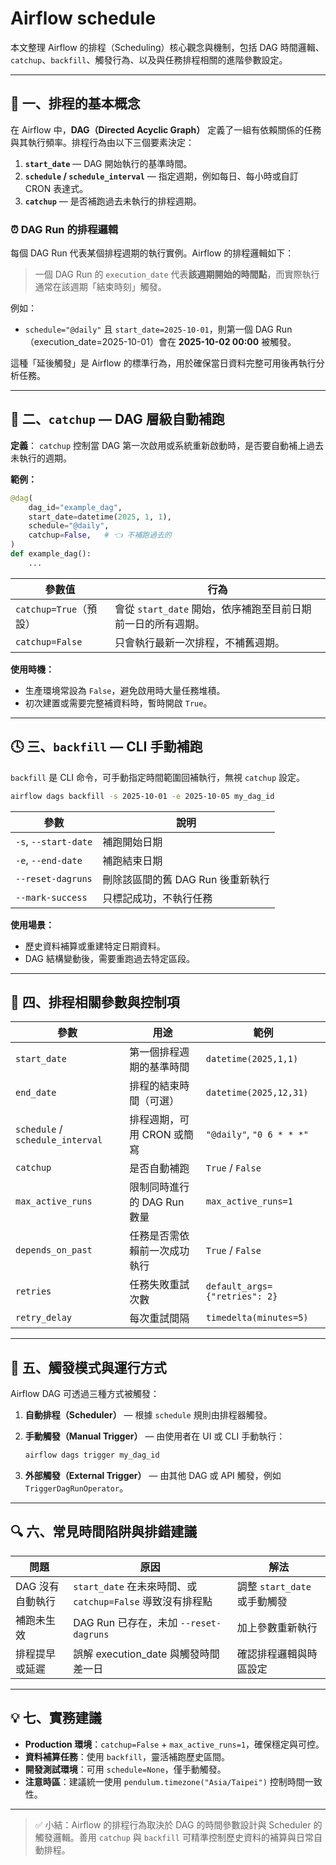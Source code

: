 # Airflow schedule

本文整理 Airflow 的排程（Scheduling）核心觀念與機制，包括 DAG 時間邏輯、`catchup`、`backfill`、觸發行為、以及與任務排程相關的進階參數設定。

---

## 🧭 一、排程的基本概念

在 Airflow 中，**DAG（Directed Acyclic Graph）** 定義了一組有依賴關係的任務與其執行頻率。排程行為由以下三個要素決定：

1. **`start_date`** — DAG 開始執行的基準時間。
2. **`schedule` / `schedule_interval`** — 指定週期，例如每日、每小時或自訂 CRON 表達式。
3. **`catchup`** — 是否補跑過去未執行的排程週期。

### ⏰ DAG Run 的排程邏輯

每個 DAG Run 代表某個排程週期的執行實例。Airflow 的排程邏輯如下：

> 一個 DAG Run 的 `execution_date` 代表**該週期開始的時間點**，而實際執行通常在該週期「結束時刻」觸發。

例如：

* `schedule="@daily"` 且 `start_date=2025-10-01`，則第一個 DAG Run（execution_date=2025-10-01）會在 **2025-10-02 00:00** 被觸發。

這種「延後觸發」是 Airflow 的標準行為，用於確保當日資料完整可用後再執行分析任務。

---

## 🧩 二、`catchup` — DAG 層級自動補跑

**定義**：
`catchup` 控制當 DAG 第一次啟用或系統重新啟動時，是否要自動補上過去未執行的週期。

**範例：**

```python
@dag(
    dag_id="example_dag",
    start_date=datetime(2025, 1, 1),
    schedule="@daily",
    catchup=False,   # 👈 不補跑過去的
)
def example_dag():
    ...
```

| 參數值                | 行為                                    |
| ------------------ | ------------------------------------- |
| `catchup=True`（預設） | 會從 `start_date` 開始，依序補跑至目前日期前一日的所有週期。 |
| `catchup=False`    | 只會執行最新一次排程，不補舊週期。                     |

**使用時機：**

* 生產環境常設為 `False`，避免啟用時大量任務堆積。
* 初次建置或需要完整補資料時，暫時開啟 `True`。

---

## 🕓 三、`backfill` — CLI 手動補跑

`backfill` 是 CLI 命令，可手動指定時間範圍回補執行，無視 `catchup` 設定。

```bash
airflow dags backfill -s 2025-10-01 -e 2025-10-05 my_dag_id
```

| 參數                   | 說明                    |
| -------------------- | --------------------- |
| `-s`, `--start-date` | 補跑開始日期                |
| `-e`, `--end-date`   | 補跑結束日期                |
| `--reset-dagruns`    | 刪除該區間的舊 DAG Run 後重新執行 |
| `--mark-success`     | 只標記成功，不執行任務           |

**使用場景：**

* 歷史資料補算或重建特定日期資料。
* DAG 結構變動後，需要重跑過去特定區段。

---

## 🧮 四、排程相關參數與控制項

| 參數                               | 用途                 | 範例                            |
| -------------------------------- | ------------------ | ----------------------------- |
| `start_date`                     | 第一個排程週期的基準時間       | `datetime(2025,1,1)`          |
| `end_date`                       | 排程的結束時間（可選）        | `datetime(2025,12,31)`        |
| `schedule` / `schedule_interval` | 排程週期，可用 CRON 或簡寫   | `"@daily"`, `"0 6 * * *"`     |
| `catchup`                        | 是否自動補跑             | `True` / `False`              |
| `max_active_runs`                | 限制同時進行的 DAG Run 數量 | `max_active_runs=1`           |
| `depends_on_past`                | 任務是否需依賴前一次成功執行     | `True` / `False`              |
| `retries`                        | 任務失敗重試次數           | `default_args={"retries": 2}` |
| `retry_delay`                    | 每次重試間隔             | `timedelta(minutes=5)`        |

---

## 🧠 五、觸發模式與運行方式

Airflow DAG 可透過三種方式被觸發：

1. **自動排程（Scheduler）** — 根據 `schedule` 規則由排程器觸發。
2. **手動觸發（Manual Trigger）** — 由使用者在 UI 或 CLI 手動執行：

   ```bash
   airflow dags trigger my_dag_id
   ```
3. **外部觸發（External Trigger）** — 由其他 DAG 或 API 觸發，例如 `TriggerDagRunOperator`。

---

## 🔍 六、常見時間陷阱與排錯建議

| 問題         | 原因                                           | 解法                    |
| ---------- | -------------------------------------------- | --------------------- |
| DAG 沒有自動執行 | `start_date` 在未來時間、或 `catchup=False` 導致沒有排程點 | 調整 `start_date` 或手動觸發 |
| 補跑未生效      | DAG Run 已存在，未加 `--reset-dagruns`             | 加上參數重新執行              |
| 排程提早或延遲    | 誤解 execution_date 與觸發時間差一日                   | 確認排程邏輯與時區設定           |

---

## 💡 七、實務建議

* **Production 環境**：`catchup=False` + `max_active_runs=1`，確保穩定與可控。
* **資料補算任務**：使用 `backfill`，靈活補跑歷史區間。
* **開發測試環境**：可用 `schedule=None`，僅手動觸發。
* **注意時區**：建議統一使用 `pendulum.timezone("Asia/Taipei")` 控制時間一致性。

---

> ✅ 小結：Airflow 的排程行為取決於 DAG 的時間參數設計與 Scheduler 的觸發邏輯。善用 `catchup` 與 `backfill` 可精準控制歷史資料的補算與日常自動排程。
